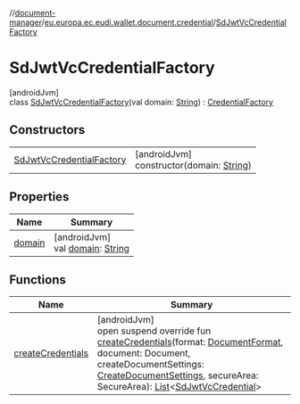 //[document-manager](../../../index.md)/[eu.europa.ec.eudi.wallet.document.credential](../index.md)/[SdJwtVcCredentialFactory](index.md)

# SdJwtVcCredentialFactory

[androidJvm]\
class [SdJwtVcCredentialFactory](index.md)(val domain: [String](https://kotlinlang.org/api/latest/jvm/stdlib/kotlin-stdlib/kotlin/-string/index.html)) : [CredentialFactory](../-credential-factory/index.md)

## Constructors

| | |
|---|---|
| [SdJwtVcCredentialFactory](-sd-jwt-vc-credential-factory.md) | [androidJvm]<br>constructor(domain: [String](https://kotlinlang.org/api/latest/jvm/stdlib/kotlin-stdlib/kotlin/-string/index.html)) |

## Properties

| Name | Summary |
|---|---|
| [domain](domain.md) | [androidJvm]<br>val [domain](domain.md): [String](https://kotlinlang.org/api/latest/jvm/stdlib/kotlin-stdlib/kotlin/-string/index.html) |

## Functions

| Name | Summary |
|---|---|
| [createCredentials](create-credentials.md) | [androidJvm]<br>open suspend override fun [createCredentials](create-credentials.md)(format: [DocumentFormat](../../eu.europa.ec.eudi.wallet.document.format/-document-format/index.md), document: Document, createDocumentSettings: [CreateDocumentSettings](../../eu.europa.ec.eudi.wallet.document/-create-document-settings/index.md), secureArea: SecureArea): [List](https://kotlinlang.org/api/latest/jvm/stdlib/kotlin-stdlib/kotlin.collections/-list/index.html)&lt;[SdJwtVcCredential](../-sd-jwt-vc-credential/index.md)&gt; |
